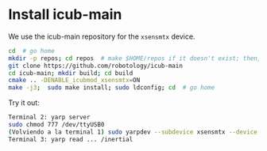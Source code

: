 # Install icub-main

We use the icub-main repository for the `xsensmtx` device.

```bash
cd  # go home
mkdir -p repos; cd repos  # make $HOME/repos if it doesn't exist; then, enter it
git clone https://github.com/robotology/icub-main
cd icub-main; mkdir build; cd build
cmake .. -DENABLE_icubmod_xsensmtx=ON
make -j3;  sudo make install; sudo ldconfig; cd  # go home
```

Try it out:
```bash
Terminal 2: yarp server
sudo chmod 777 /dev/ttyUSB0
(Volviendo a la terminal 1) sudo yarpdev --subdevice xsensmtx --device inertial --name /inertial
Terminal 3: yarp read ... /inertial
```
